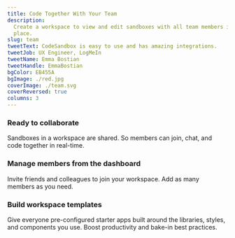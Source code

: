 ```yaml
---
title: Code Together With Your Team
description:
  Create a workspace to view and edit sandboxes with all team members in one
  place.
slug: team
tweetText: CodeSandbox is easy to use and has amazing integrations.
tweetJob: UX Engineer, LogMeIn
tweetName: Emma Bostian
tweetHandle: EmmaBostian
bgColor: EB455A
bgImage: ./red.jpg
coverImage: ./team.svg
coverReversed: true
columns: 3
---
```


<div>

### Ready to collaborate

Sandboxes in a workspace are shared. So members can join, chat, and code
together in real-time.

</div>

<div>

### Manage members from the dashboard

Invite friends and colleagues to join your workspace. Add as many members as you
need.

</div>

<div>

### Build workspace templates

Give everyone pre-configured starter apps built around the libraries, styles,
and components you use. Boost productivity and bake-in best practices.

</div>
